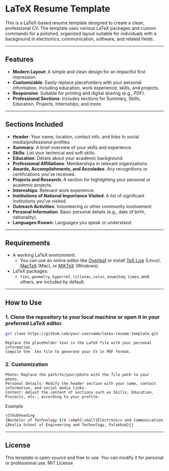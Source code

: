 # LaTeX Resume Template

This is a LaTeX-based resume template designed to create a clean, professional CV. The template uses various LaTeX packages and custom commands for a polished, organized layout suitable for individuals with a background in electronics, communication, software, and related fields.

---

## Features

- **Modern Layout**: A simple and clean design for an impactful first impression.
- **Customizable**: Easily replace placeholders with your personal information, including education, work experience, skills, and projects.
- **Responsive**: Suitable for printing and digital sharing (e.g., PDF).
- **Professional Sections**: Includes sections for Summary, Skills, Education, Projects, Internships, and more.

---

## Sections Included

- **Header**: Your name, location, contact info, and links to social media/professional profiles.
- **Summary**: A brief overview of your skills and experience.
- **Skills**: List your technical and soft skills.
- **Education**: Details about your academic background.
- **Professional Affiliations**: Memberships in relevant organizations.
- **Awards, Accomplishments, and Accolades**: Any recognitions or certifications you've received.
- **Projects and Research**: A section for highlighting your personal or academic projects.
- **Internships**: Relevant work experience.
- **Institutions of National Importance Visited**: A list of significant institutions you've visited.
- **Outreach Activities**: Volunteering or other community involvement.
- **Personal Information**: Basic personal details (e.g., date of birth, nationality).
- **Languages Known**: Languages you speak or understand.

---

## Requirements

- A working LaTeX environment.
  - You can use an online editor like [Overleaf](https://www.overleaf.com/) or install [TeX Live](https://www.tug.org/texlive/) (Linux), [MacTeX](https://www.tug.org/mactex/) (Mac), or [MiKTeX](https://miktex.org/) (Windows).
- LaTeX packages:
  - `tikz`, `geometry`, `hyperref`, `titlesec`, `color`, `enumitem`, `times`, and others, are included by default.

---

## How to Use

### 1. Clone the repository to your local machine or open it in your preferred LaTeX editor.
   ```bash
   git clone https://github.com/your-username/latex-resume-template.git
   ```
    Replace the placeholder text in the LaTeX file with your personal information.
    Compile the .tex file to generate your CV in PDF format.

### 2. Customization

    Photo: Replace the path/to/your/photo with the file path to your photo.
    Personal Details: Modify the header section with your name, contact information, and social media links.
    Content: Adjust the content of sections such as Skills, Education, Projects, etc., according to your profile.

Example
```bash
\CVSubheading
{Bachelor of Technology $|$ \emph{\small{Electronics and Communication}}}{\small Expected in 2025}
{Ahalia School of Engineering and Technology, Palakkad}{}
```

---

## License

This template is open-source and free to use. You can modify it for personal or professional use.
MIT License

